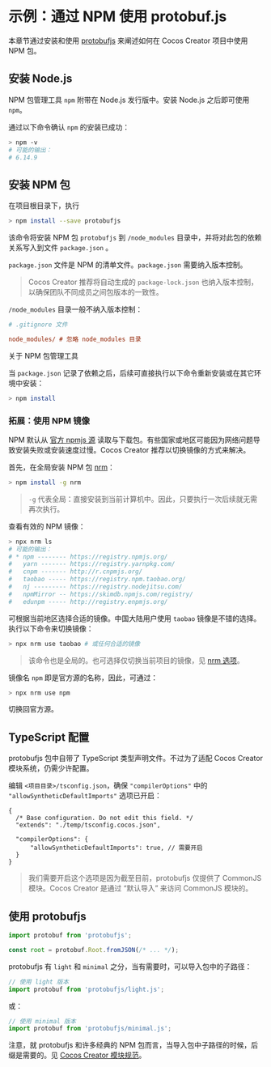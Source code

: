 
# 示例：通过 NPM 使用 protobuf.js

本章节通过安装和使用 [protobufjs](https://www.npmjs.com/package/protobufjs) 来阐述如何在 Cocos Creator 项目中使用 NPM 包。

## 安装 Node.js

NPM 包管理工具 `npm` 附带在 Node.js 发行版中。安装 Node.js 之后即可使用 `npm`。

通过以下命令确认 `npm` 的安装已成功：

```bash
> npm -v
# 可能的输出：
# 6.14.9
```

## 安装 NPM 包

在项目根目录下，执行

```bash
> npm install --save protobufjs
```

该命令将安装 NPM 包 `protobufjs` 到 `/node_modules` 目录中，并将对此包的依赖关系写入到文件 `package.json` 。

`package.json` 文件是 NPM 的清单文件。`package.json` 需要纳入版本控制。

> Cocos Creator 推荐将自动生成的 `package-lock.json` 也纳入版本控制，以确保团队不同成员之间包版本的一致性。

`/node_modules` 目录一般不纳入版本控制：
```ini
# .gitignore 文件

node_modules/ # 忽略 node_modules 目录
```

关于 NPM 包管理工具

当 `package.json` 记录了依赖之后，后续可直接执行以下命令重新安装或在其它环境中安装：

```bash
> npm install
```

### 拓展：使用 NPM 镜像

NPM 默认从 [官方 npmjs 源](https://www.npmjs.com/) 读取与下载包。有些国家或地区可能因为网络问题导致安装失败或安装速度过慢。Cocos Creator 推荐以切换镜像的方式来解决。

首先，在全局安装 NPM 包 [nrm](https://www.npmjs.com/package/nrm)：
```bash
> npm install -g nrm
```

> `-g` 代表全局：直接安装到当前计算机中。因此，只要执行一次后续就无需再次执行。

查看有效的 NPM 镜像：
```bash
> npx nrm ls
# 可能的输出：
# * npm -------- https://registry.npmjs.org/
#   yarn ------- https://registry.yarnpkg.com/
#   cnpm ------- http://r.cnpmjs.org/
#   taobao ----- https://registry.npm.taobao.org/
#   nj --------- https://registry.nodejitsu.com/
#   npmMirror -- https://skimdb.npmjs.com/registry/
#   edunpm ----- http://registry.enpmjs.org/
```

可根据当前地区选择合适的镜像。中国大陆用户使用 `taobao` 镜像是不错的选择。执行以下命令来切换镜像：
```bash
> npx nrm use taobao # 或任何合适的镜像
```

> 该命令也是全局的。也可选择仅切换当前项目的镜像，见 [nrm 选项](https://www.npmjs.com/package/nrm#usage)。

镜像名 `npm` 即是官方源的名称，因此，可通过：
```bash
> npx nrm use npm
```
切换回官方源。 

## TypeScript 配置

protobufjs 包中自带了 TypeScript 类型声明文件。不过为了适配 Cocos Creator 模块系统，仍需少许配置。

编辑 `<项目目录>/tsconfig.json`，确保 `"compilerOptions"` 中的 `"allowSyntheticDefaultImports"` 选项已开启：

```json5
{
  /* Base configuration. Do not edit this field. */
  "extends": "./temp/tsconfig.cocos.json",

  "compilerOptions": {
      "allowSyntheticDefaultImports": true, // 需要开启
  }
}
```

> 我们需要开启这个选项是因为截至目前，protobufjs 仅提供了 CommonJS 模块。Cocos Creator 是通过 “默认导入” 来访问 CommonJS 模块的。

## 使用 protobufjs

```ts
import protobuf from 'protobufjs';

const root = protobuf.Root.fromJSON(/* ... */);
```

protobufjs 有 `light` 和 `minimal` 之分，当有需要时，可以导入包中的子路径：

```ts
// 使用 light 版本
import protobuf from 'protobufjs/light.js';
```

或：

```ts
// 使用 minimal 版本
import protobuf from 'protobufjs/minimal.js';
```

注意，就 protobufjs 和许多经典的 NPM 包而言，当导入包中子路径的时候，后缀是需要的。见 [Cocos Creator 模块规范](./spec.md)。